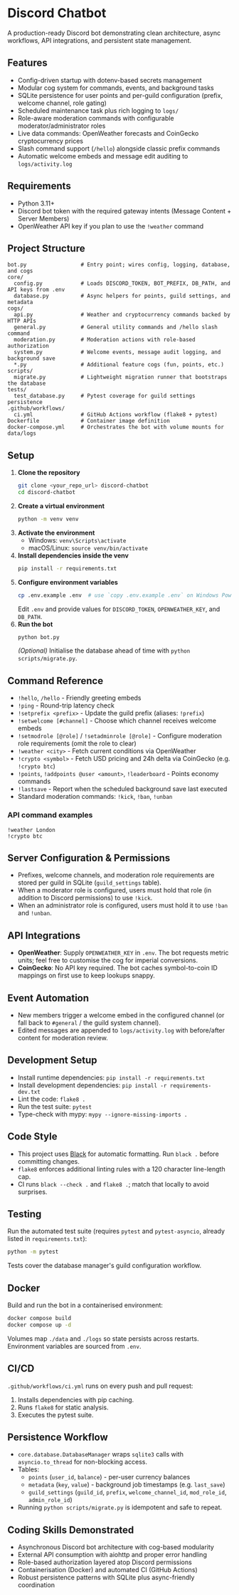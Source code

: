 # Discord Chatbot

A production-ready Discord bot demonstrating clean architecture, async workflows, API integrations, and persistent state management.

## Features
- Config-driven startup with dotenv-based secrets management
- Modular cog system for commands, events, and background tasks
- SQLite persistence for user points and per-guild configuration (prefix, welcome channel, role gating)
- Scheduled maintenance task plus rich logging to `logs/`
- Role-aware moderation commands with configurable moderator/administrator roles
- Live data commands: OpenWeather forecasts and CoinGecko cryptocurrency prices
- Slash command support (`/hello`) alongside classic prefix commands
- Automatic welcome embeds and message edit auditing to `logs/activity.log`

## Requirements
- Python 3.11+
- Discord bot token with the required gateway intents (Message Content + Server Members)
- OpenWeather API key if you plan to use the `!weather` command

## Project Structure
```
bot.py                 # Entry point; wires config, logging, database, and cogs
core/
  config.py            # Loads DISCORD_TOKEN, BOT_PREFIX, DB_PATH, and API keys from .env
  database.py          # Async helpers for points, guild settings, and metadata
cogs/
  api.py               # Weather and cryptocurrency commands backed by HTTP APIs
  general.py           # General utility commands and /hello slash command
  moderation.py        # Moderation actions with role-based authorization
  system.py            # Welcome events, message audit logging, and background save
  *.py                 # Additional feature cogs (fun, points, etc.)
scripts/
  migrate.py           # Lightweight migration runner that bootstraps the database
tests/
  test_database.py     # Pytest coverage for guild settings persistence
.github/workflows/
  ci.yml               # GitHub Actions workflow (flake8 + pytest)
Dockerfile             # Container image definition
docker-compose.yml     # Orchestrates the bot with volume mounts for data/logs
```

## Setup
1. **Clone the repository**
   ```bash
   git clone <your_repo_url> discord-chatbot
   cd discord-chatbot
   ```
2. **Create a virtual environment**
   ```bash
   python -m venv venv
   ```
3. **Activate the environment**
   - Windows: `venv\Scripts\activate`
   - macOS/Linux: `source venv/bin/activate`
4. **Install dependencies inside the venv**
   ```bash
   pip install -r requirements.txt
   ```
5. **Configure environment variables**
   ```bash
   cp .env.example .env  # use `copy .env.example .env` on Windows PowerShell
   ```
   Edit `.env` and provide values for `DISCORD_TOKEN`, `OPENWEATHER_KEY`, and `DB_PATH`.
6. **Run the bot**
   ```bash
   python bot.py
   ```
   *(Optional)* Initialise the database ahead of time with `python scripts/migrate.py`.

## Command Reference
- `!hello`, `/hello` - Friendly greeting embeds
- `!ping` - Round-trip latency check
- `!setprefix <prefix>` - Update the guild prefix (aliases: `!prefix`)
- `!setwelcome [#channel]` - Choose which channel receives welcome embeds
- `!setmodrole [@role]` / `!setadminrole [@role]` - Configure moderation role requirements (omit the role to clear)
- `!weather <city>` - Fetch current conditions via OpenWeather
- `!crypto <symbol>` - Fetch USD pricing and 24h delta via CoinGecko (e.g. `!crypto btc`)
- `!points`, `!addpoints @user <amount>`, `!leaderboard` - Points economy commands
- `!lastsave` - Report when the scheduled background save last executed
- Standard moderation commands: `!kick`, `!ban`, `!unban`

### API command examples
```text
!weather London
!crypto btc
```

## Server Configuration & Permissions
- Prefixes, welcome channels, and moderation role requirements are stored per guild in SQLite (`guild_settings` table).
- When a moderator role is configured, users must hold that role (in addition to Discord permissions) to use `!kick`.
- When an administrator role is configured, users must hold it to use `!ban` and `!unban`.

## API Integrations
- **OpenWeather**: Supply `OPENWEATHER_KEY` in `.env`. The bot requests metric units; feel free to customise the cog for imperial conversions.
- **CoinGecko**: No API key required. The bot caches symbol-to-coin ID mappings on first use to keep lookups snappy.

## Event Automation
- New members trigger a welcome embed in the configured channel (or fall back to `#general` / the guild system channel).
- Edited messages are appended to `logs/activity.log` with before/after content for moderation review.


## Development Setup
- Install runtime dependencies: `pip install -r requirements.txt`
- Install development dependencies: `pip install -r requirements-dev.txt`
- Lint the code: `flake8 .`
- Run the test suite: `pytest`
- Type-check with mypy: `mypy --ignore-missing-imports .`

## Code Style
- This project uses [Black](https://black.readthedocs.io/) for automatic formatting. Run `black .` before committing changes.
- `flake8` enforces additional linting rules with a 120 character line-length cap.
- CI runs `black --check .` and `flake8 .`; match that locally to avoid surprises.
## Testing
Run the automated test suite (requires `pytest` and `pytest-asyncio`, already listed in `requirements.txt`):
```bash
python -m pytest
```
Tests cover the database manager's guild configuration workflow.

## Docker
Build and run the bot in a containerised environment:
```bash
docker compose build
docker compose up -d
```
Volumes map `./data` and `./logs` so state persists across restarts. Environment variables are sourced from `.env`.

## CI/CD
`.github/workflows/ci.yml` runs on every push and pull request:
1. Installs dependencies with pip caching.
2. Runs `flake8` for static analysis.
3. Executes the pytest suite.

## Persistence Workflow
- `core.database.DatabaseManager` wraps `sqlite3` calls with `asyncio.to_thread` for non-blocking access.
- Tables:
  - `points` (`user_id`, `balance`) - per-user currency balances
  - `metadata` (`key`, `value`) - background job timestamps (e.g. `last_save`)
  - `guild_settings` (`guild_id`, `prefix`, `welcome_channel_id`, `mod_role_id`, `admin_role_id`)
- Running `python scripts/migrate.py` is idempotent and safe to repeat.

## Coding Skills Demonstrated
- Asynchronous Discord bot architecture with cog-based modularity
- External API consumption with aiohttp and proper error handling
- Role-based authorization layered atop Discord permissions
- Containerisation (Docker) and automated CI (GitHub Actions)
- Robust persistence patterns with SQLite plus async-friendly coordination

